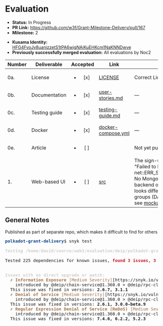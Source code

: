 # Evaluation

- **Status:** In Progress
- **PR Link:** https://github.com/w3f/Grant-Milestone-Delivery/pull/167
- **Milestone:** 2
* **Kusama Identity:** [HFG4FvoJv8uanizzetS1tPA6wigNAiKuEHKcm1NaKNNDwve](https://polkascan.io/pre/kusama/account/HFG4FvoJv8uanizzetS1tPA6wigNAiKuEHKcm1NaKNNDwve)
* **Previously successfully merged evaluation:** All evaluations by Noc2



| Number | Deliverable | Accepted | Link | Evaluation Notes |
| ------ | ----------- | :------: | ---- |----------------- |
| 0a. | License | <ul><li>[x] </li></ul> | [LICENSE](https://github.com/vedai-org/polkadot-grant-delivery/blob/master/LICENSE)| Correct License |
| 0b. | Documentation | <ul><li>[x] </li></ul> | [user-stories.md](https://github.com/vedai-org/polkadot-grant-delivery/blob/master/docs/user-stories.md)| — |
| 0c. | Testing guide | <ul><li>[x] </li></ul> | [testing-guide.md](https://github.com/vedai-org/polkadot-grant-delivery/blob/master/docs/testing-guide.md)| — |
| 0d. | Docker | <ul><li>[x] </li></ul> | [docker-compose.yml](https://github.com/vedai-org/polkadot-grant-delivery/blob/master/docker-compose.yml)| — |
| 0e. | Article | <ul><li>[ ] </li></ul> | [ ]()| Not yet published |
| 1. | Web-based UI | <ul><li>[ ] </li></ul> | [src](https://github.com/vedai-org/polkadot-grant-delivery/tree/master/src)| The sign-up doesn't work for me. "Failed to load resource: net::ERR_SOCKET_NOT_CONNECTED". No MongoDb for web-based app backend open source. The delivery looks different from: "Manage working groups (DAOs), project management", see [mockups of the application](https://github.com/w3f/Grants-Program/blob/master/applications/deip.md)  |


## General Notes

Published as part of separate repo, which makes it difficult to find for others 

<pre><font color="#12488B"><b>polkadot-grant-delivery</b></font>$ snyk test

<font color="#D0CFCC"><b>Testing /home/david/source/web3/evaluation/deip/polkadot-grant-delivery...</b></font>

Tested 225 dependencies for known issues, <font color="#C01C28"><b>found 3 issues, 3 vulnerable paths.</b></font>


<font color="#D0CFCC"><b>Issues with no direct upgrade or patch:</b></font>
<font color="#A2734C">  ✗ </font><font color="#A2734C"><b>Information Exposure</b></font><font color="#A2734C"> [Medium Severity]</font>[https://snyk.io/vuln/SNYK-JS-NODEFETCH-2342118] in <b>node-fetch@1.7.3</b>
    introduced by @deip/chain-service@1.360.0 &gt; @deip/rpc-client@1.360.0 &gt; cross-fetch@1.1.1 &gt; node-fetch@1.7.3
  This issue was fixed in versions: <b>2.6.7, 3.1.1</b>
<font color="#A2734C">  ✗ </font><font color="#A2734C"><b>Denial of Service</b></font><font color="#A2734C"> [Medium Severity]</font>[https://snyk.io/vuln/SNYK-JS-NODEFETCH-674311] in <b>node-fetch@1.7.3</b>
    introduced by @deip/chain-service@1.360.0 &gt; @deip/rpc-client@1.360.0 &gt; cross-fetch@1.1.1 &gt; node-fetch@1.7.3
  This issue was fixed in versions: <b>2.6.1, 3.0.0-beta.9</b>
<font color="#A2734C">  ✗ </font><font color="#A2734C"><b>Regular Expression Denial of Service (ReDoS)</b></font><font color="#A2734C"> [Medium Severity]</font>[https://snyk.io/vuln/SNYK-JS-WS-1296835] in <b>ws@3.3.3</b>
    introduced by @deip/chain-service@1.360.0 &gt; @deip/rpc-client@1.360.0 &gt; ws@3.3.3
  This issue was fixed in versions: <b>7.4.6, 6.2.2, 5.2.3</b>
</pre>